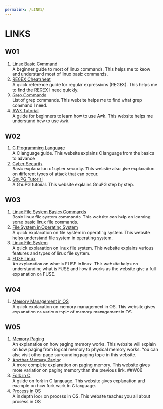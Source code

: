 ```yaml
---
permalink: /LINKS/
---
```

# LINKS
## W01
1. [Linux Basic Command](https://www.hostinger.com/tutorials/linux-commands)<br>
A beginner guide to most of linux commands. This helps me to know and understand most of linux basic commands.
2. [REGEX Cheatsheat](https://cheatography.com/davechild/cheat-sheets/regular-expressions/)<br>
A quick reference guide for regular expressions (REGEX). This helps me to find the REGEX I need quickly.
3. [Grep Commands](https://www.tutorialspoint.com/unix_commands/grep.htm)<br>
List of grep commands. This website helps me to find what grep command I need.
4. [AWK Tutorial](https://www.tutorialspoint.com/awk/index.htm)<br>
A guide for beginners to learn how to use Awk. This website helps me understand how to use Awk.
## W02
1. [C Programming Language](https://www.geeksforgeeks.org/c-programming-language/)<br>
A C language guide. This website explains C language from the basics to advance
2. [Cyber Security](https://geekflare.com/understanding-cybersecurity/)<br>
Basic explanation of cyber security. This website also give explanation on different types of attack that can occur.
3. [GnuPG Tutorial](https://www.devdungeon.com/content/gpg-tutorial)<br>
A GnuPG tutorial. This website explains GnuPG step by step.
## W03
1. [Linux File System Basics Commands](https://www.tutorialspoint.com/unix/unix-file-system.htm)<br>
Basic linux file system commands. This website can help on learning some basic linux file commands.
2. [File System in Operating System](https://www.geeksforgeeks.org/file-systems-in-operating-system/)<br>
A quick explanation on file system in operating system. This website helps understand file system in operating system.
3. [Linux File System](https://www.javatpoint.com/linux-file-system)<br>
A quick explanation on linux file system. This website explains various features and types of linux file system.
4. [FUSE Linux](https://www.kernel.org/doc/html/latest/filesystems/fuse.html)<br>
An explanation on what is FUSE in linux. This website helps on understanding what is FUSE and how it works as the website give a full explanation on FUSE.
## W04
1. [Memory Management in OS](https://www.tutorialspoint.com/operating_system/os_memory_management.htm)<br>
A quick explanation on memory management in OS. This website gives explanation on various topic of memory management in OS
## W05
1. [Memory Paging](https://www.javatpoint.com/os-paging-with-example)<br>
An explanation on how paging memory works. This website will explain on how paging from logical memory to physical memory works. You can also visit other page surrounding paging topic in this website.
2. [Another Memory Paging](https://www.studytonight.com/operating-system/paging-in-operating-systems)<br>
A more complete explanation on paging memory. This website gives more variation on paging memory than the previous link.
##W06
1. [Fork in C](https://www.section.io/engineering-education/fork-in-c-programming-language/)<br>
A guide on fork in C language. This website gives explanation and example on how fork work in C language.
2. [Process in OS](https://www.studytonight.com/operating-system/operating-system-processes)<br>
A in depth look on process in OS. This website teaches you all about process in OS.
